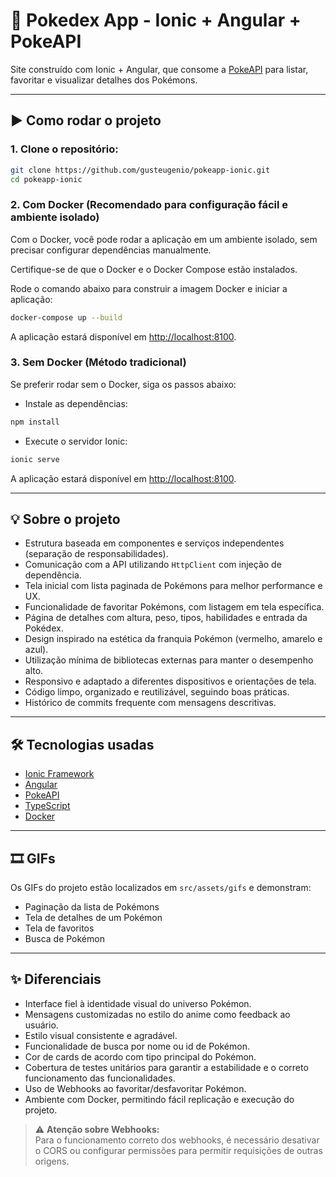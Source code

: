 # 📱 Pokedex App - Ionic + Angular + PokeAPI

Site construído com Ionic + Angular, que consome a [PokeAPI](https://pokeapi.co) para listar, favoritar e visualizar detalhes dos Pokémons.

---

## ▶️ Como rodar o projeto

### 1. Clone o repositório:

```bash
git clone https://github.com/gusteugenio/pokeapp-ionic.git
cd pokeapp-ionic
```

### 2. Com Docker (Recomendado para configuração fácil e ambiente isolado)

Com o Docker, você pode rodar a aplicação em um ambiente isolado, sem precisar configurar dependências manualmente.

Certifique-se de que o Docker e o Docker Compose estão instalados.

Rode o comando abaixo para construir a imagem Docker e iniciar a aplicação:

```bash
docker-compose up --build
```

A aplicação estará disponível em [http://localhost:8100](http://localhost:8100).

### 3. Sem Docker (Método tradicional)

Se preferir rodar sem o Docker, siga os passos abaixo:

- Instale as dependências:

```bash
npm install
```

- Execute o servidor Ionic:

```bash
ionic serve
```

A aplicação estará disponível em [http://localhost:8100](http://localhost:8100).

---

## 💡 Sobre o projeto 

- Estrutura baseada em componentes e serviços independentes (separação de responsabilidades).
- Comunicação com a API utilizando `HttpClient` com injeção de dependência.
- Tela inicial com lista paginada de Pokémons para melhor performance e UX.
- Funcionalidade de favoritar Pokémons, com listagem em tela específica. 
- Página de detalhes com altura, peso, tipos, habilidades e entrada da Pokédex.
- Design inspirado na estética da franquia Pokémon (vermelho, amarelo e azul).
- Utilização mínima de bibliotecas externas para manter o desempenho alto.
- Responsivo e adaptado a diferentes dispositivos e orientações de tela.
- Código limpo, organizado e reutilizável, seguindo boas práticas.
- Histórico de commits frequente com mensagens descritivas.

---

## 🛠️ Tecnologias usadas

- [Ionic Framework](https://ionicframework.com/)
- [Angular](https://angular.io/)
- [PokeAPI](https://pokeapi.co)
- [TypeScript](https://www.typescriptlang.org/)
- [Docker](https://www.docker.com/)

---

## 🎞️ GIFs

Os GIFs do projeto estão localizados em `src/assets/gifs` e demonstram:

- Paginação da lista de Pokémons
- Tela de detalhes de um Pokémon
- Tela de favoritos
- Busca de Pokémon

---

## ✨ Diferenciais

- Interface fiel à identidade visual do universo Pokémon.
- Mensagens customizadas no estilo do anime como feedback ao usuário.
- Estilo visual consistente e agradável.
- Funcionalidade de busca por nome ou id de Pokémon.
- Cor de cards de acordo com tipo principal do Pokémon.
- Cobertura de testes unitários para garantir a estabilidade e o correto funcionamento das funcionalidades.
- Uso de Webhooks ao favoritar/desfavoritar Pokémon.
- Ambiente com Docker, permitindo fácil replicação e execução do projeto.

> ⚠️ **Atenção sobre Webhooks:**  
> Para o funcionamento correto dos webhooks, é necessário desativar o CORS ou configurar permissões para permitir requisições de outras origens.
